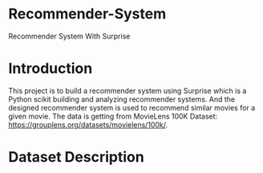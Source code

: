 # Recommender-System
Recommender System With Surprise

# Introduction
This project is to build a recommender system using Surprise which is a Python scikit building and analyzing recommender systems. And the designed recommender system is used to recommend similar movies for a given movie. The data is getting from MovieLens 100K Dataset: https://grouplens.org/datasets/movielens/100k/.

# Dataset Description

